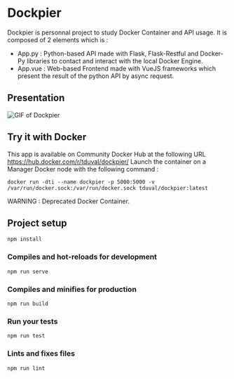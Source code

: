 # Dockpier
Dockpier is personnal project to study Docker Container and API usage.
It is composed of 2 elements which is :
- App.py : Python-based API made with Flask, Flask-Restful and Docker-Py libraries to contact and interact with the local Docker Engine.
- App.vue : Web-based Frontend made with VueJS frameworks which present the result of the python API by async request.

## Presentation
![GIF of Dockpier](https://github.com/tduval/Dockpier/blob/master/Dockpier-presentation.gif)

## Try it with Docker
This app is available on Community Docker Hub at the following URL https://hub.docker.com/r/tduval/dockpier/
Launch the container on a Manager Docker node with the following command :
```
docker run -dti --name dockpier -p 5000:5000 -v /var/run/docker.sock:/var/run/docker.sock tduval/dockpier:latest
```
WARNING : Deprecated Docker Container.

## Project setup
```
npm install
```

### Compiles and hot-reloads for development
```
npm run serve
```

### Compiles and minifies for production
```
npm run build
```

### Run your tests
```
npm run test
```

### Lints and fixes files
```
npm run lint
```
